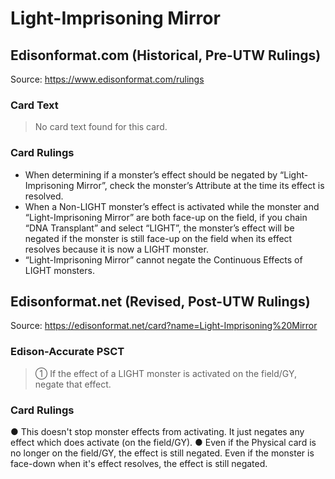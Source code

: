 # Light-Imprisoning Mirror

## Edisonformat.com (Historical, Pre-UTW Rulings)

Source: https://www.edisonformat.com/rulings

### Card Text

> No card text found for this card.

### Card Rulings

*   When determining if a monster’s effect should be negated by “Light-Imprisoning Mirror”, check the monster’s Attribute at the time its effect is resolved.
*   When a Non-LIGHT monster’s effect is activated while the monster and “Light-Imprisoning Mirror” are both face-up on the field, if you chain “DNA Transplant” and select “LIGHT”, the monster’s effect will be negated if the monster is still face-up on the field when its effect resolves because it is now a LIGHT monster.
*   “Light-Imprisoning Mirror” cannot negate the Continuous Effects of LIGHT monsters.

## Edisonformat.net (Revised, Post-UTW Rulings)

Source: https://edisonformat.net/card?name=Light-Imprisoning%20Mirror

### Edison-Accurate PSCT

> ① If the effect of a LIGHT monster is activated on the field/GY, negate that effect.

### Card Rulings

● This doesn't stop monster effects from activating.
It just negates any effect which does activate (on the field/GY).
● Even if the Physical card is no longer on the field/GY, the effect is still negated.
Even if the monster is face-down when it's effect resolves, the effect is still negated.
            